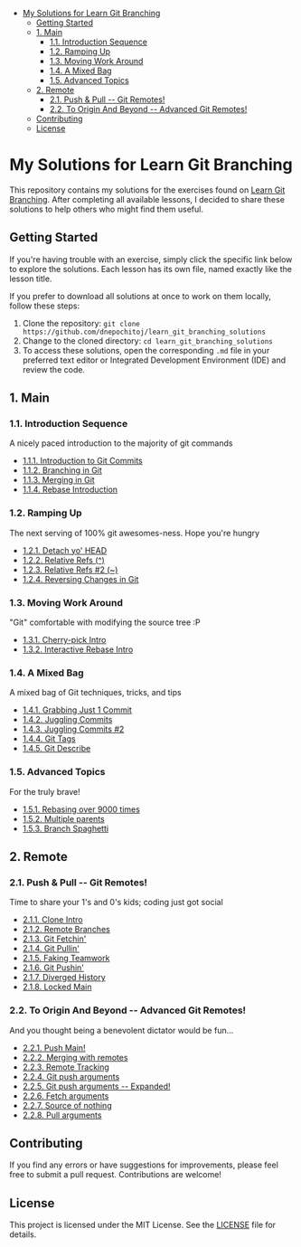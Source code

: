 - [My Solutions for Learn Git Branching](#my-solutions-for-learn-git-branching)
    - [Getting Started](#getting-started)
    - [1. Main](#1-main)
        - [1.1. Introduction Sequence](#11-introduction-sequence)
        - [1.2. Ramping Up](#12-ramping-up)
        - [1.3. Moving Work Around](#13-moving-work-around)
        - [1.4. A Mixed Bag](#14-a-mixed-bag)
        - [1.5. Advanced Topics](#15-advanced-topics)
    - [2. Remote](#2-remote)
        - [2.1. Push \& Pull -- Git Remotes!](#21-push--pull----git-remotes)
        - [2.2. To Origin And Beyond -- Advanced Git Remotes!](#22-to-origin-and-beyond----advanced-git-remotes)
    - [Contributing](#contributing)
    - [License](#license)

# My Solutions for Learn Git Branching

This repository contains my solutions for the exercises found on [Learn Git Branching](https://learngitbranching.js.org). After completing all available lessons, I decided to share these solutions to help others who might find them useful.

## Getting Started

If you're having trouble with an exercise, simply click the specific link below to explore the solutions. Each lesson has its own file, named exactly like the lesson title.

If you prefer to download all solutions at once to work on them locally, follow these steps:

1. Clone the repository: `git clone https://github.com/dnepochitoj/learn_git_branching_solutions`
2. Change to the cloned directory: `cd learn_git_branching_solutions`
3. To access these solutions, open the corresponding `.md` file in your preferred text editor or Integrated Development Environment (IDE) and review the code.

## 1. Main

### 1.1. Introduction Sequence

A nicely paced introduction to the majority of git commands

- [1.1.1. Introduction to Git Commits](1.1.1_introduction_to_git_commits.md)
- [1.1.2. Branching in Git](1.1.2._branching_in_git.md)
- [1.1.3. Merging in Git](1.1.3._merging_in_git.md)
- [1.1.4. Rebase Introduction](1.1.4._rebase_introduction.md)

### 1.2. Ramping Up

The next serving of 100% git awesomes-ness. Hope you're hungry

- [1.2.1. Detach yo' HEAD](1.2.1._detach_yo'_head.md)
- [1.2.2. Relative Refs (^)](1.2.2._relative_refs_(^).md)
- [1.2.3. Relative Refs #2 (~)](1.2.3._relative_refs_.md)
- [1.2.4. Reversing Changes in Git](1.2.4._reversing_changes_in_git.md)

### 1.3. Moving Work Around

"Git" comfortable with modifying the source tree :P

- [1.3.1. Cherry-pick Intro](1.3.1._cherry-pick_intro.md)
- [1.3.2. Interactive Rebase Intro](1.3.2._interactive_rebase_intro.md)

### 1.4. A Mixed Bag

A mixed bag of Git techniques, tricks, and tips

- [1.4.1. Grabbing Just 1 Commit](1.4.1._grabbing_just_1_commit.md)
- [1.4.2. Juggling Commits](1.4.2._juggling_commits.md)
- [1.4.3. Juggling Commits #2](1.4.3._juggling_commits_.md)
- [1.4.4. Git Tags](1.4.4._git_tags.md)
- [1.4.5. Git Describe](1.4.5._git_describe.md)

### 1.5. Advanced Topics

For the truly brave!

- [1.5.1. Rebasing over 9000 times](1.5.1._rebasing_over_9000_times.md)
- [1.5.2. Multiple parents](1.5.2._multiple_parents.md)
- [1.5.3. Branch Spaghetti](1.5.3._branch_spaghetti.md)

## 2. Remote

### 2.1. Push & Pull -- Git Remotes!

Time to share your 1's and 0's kids; coding just got social

- [2.1.1. Clone Intro](2.1.1._clone_intro.md)
- [2.1.2. Remote Branches](2.1.2._remote_branches.md)
- [2.1.3. Git Fetchin'](2.1.3._git_fetchin'.md)
- [2.1.4. Git Pullin'](2.1.4._git_pullin'.md)
- [2.1.5. Faking Teamwork](2.1.5._faking_teamwork.md)
- [2.1.6. Git Pushin'](2.1.6._git_pushin'.md)
- [2.1.7. Diverged History](2.1.7._diverged_history.md)
- [2.1.8. Locked Main](2.1.8._locked_main.md)

### 2.2. To Origin And Beyond -- Advanced Git Remotes!

And you thought being a benevolent dictator would be fun...

- [2.2.1. Push Main!](2.2.1._push_main!.md)
- [2.2.2. Merging with remotes](2.2.2._merging_with_remotes.md)
- [2.2.3. Remote Tracking](2.2.3._remote_tracking.md)
- [2.2.4. Git push arguments](2.2.4._git_push_arguments.md)
- [2.2.5. Git push arguments -- Expanded!](2.2.5._git_push_arguments_--_expanded!.md)
- [2.2.6. Fetch arguments](2.2.6._fetch_arguments.md)
- [2.2.7. Source of nothing](2.2.7._source_of_nothing.md)
- [2.2.8. Pull arguments](2.2.8._pull_arguments.md)

## Contributing

If you find any errors or have suggestions for improvements, please feel free to submit a pull request. Contributions are welcome!

## License

This project is licensed under the MIT License. See the [LICENSE](LICENSE.md) file for details.
